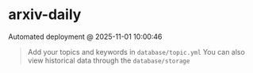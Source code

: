# arxiv-daily
 Automated deployment @ 2025-11-01 10:00:46
> Add your topics and keywords in `database/topic.yml` 
> You can also view historical data through the `database/storage` 
